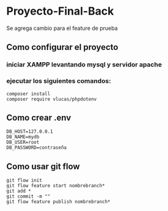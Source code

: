 ﻿# Proyecto-Final-Back
Se agrega cambio para el feature de prueba

## Como configurar el proyecto
### iniciar XAMPP levantando mysql y servidor apache
### ejecutar los siguientes comandos:
    composer install
    composer require vlucas/phpdotenv

## Como crear .env
    DB_HOST=127.0.0.1
    DB_NAME=mydb
    DB_USER=root
    DB_PASSWORD=contraseña

## Como usar git flow
    git flow init
    git flow feature start nombrebranch*
    git add *
    git commit -m ""
    git flow feature publish nombrebranch*
